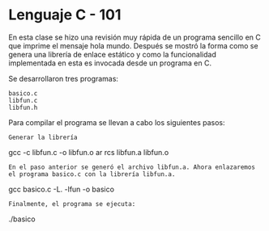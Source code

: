 # Lenguaje C - 101

En esta clase se hizo una revisión muy rápida de un programa sencillo en C que imprime el mensaje hola mundo. Después se mostró la forma como se genera una librería de enlace estático y como la funcionalidad implementada en esta es invocada desde un programa en C.

Se desarrollaron tres programas:

    basico.c
    libfun.c
    libfun.h

Para compilar el programa se llevan a cabo los siguientes pasos:

    Generar la librería

  gcc -c libfun.c -o libfun.o
  ar rcs libfun.a libfun.o

    En el paso anterior se generó el archivo libfun.a. Ahora enlazaremos el programa basico.c con la librería libfun.a.

gcc basico.c -L. -lfun -o basico

    Finalmente, el programa se ejecuta:

./basico
